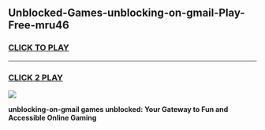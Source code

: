 
## Unblocked-Games-unblocking-on-gmail-Play-Free-mru46
<h3>
<a href="https://premium76.site?title=unblocking-on-gmail&ref=18A1">CLICK TO PLAY</a></h3>
<hr>

<h3>
<a href="https://premium76.site?title=unblocking-on-gmail&ref=18A1">CLICK 2 PLAY</a>
  
</h3>

<a href="https://premium76.site?title=unblocking-on-gmail&ref=18A1"><img src="https://clearcache.store/games.png"></a>


**unblocking-on-gmail games unblocked: Your Gateway to Fun and Accessible Online Gaming**
